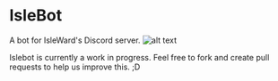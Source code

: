 # IsleBot

A bot for IsleWard's Discord server.
![alt text](https://github.com/FanMclaine/IsleBot/blob/patch-1/random/Screenshot_69420.png?raw=true)

Islebot is currently a work in progress. Feel free to fork and create pull requests to help us improve this. ;D
